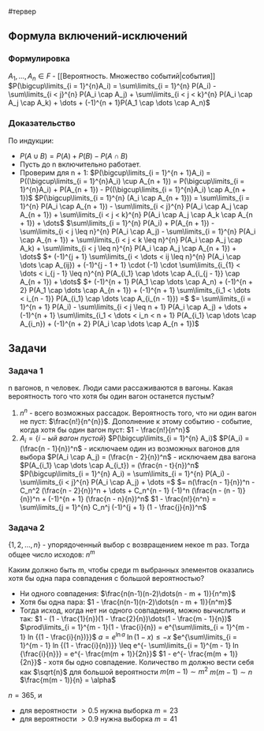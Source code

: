 #тервер 
## Формула включений-исключений
### Формулировка
$A_1, \dots, A_n \in F$ - [[Вероятность. Множество событий|события]]
$P(\bigcup\limits_{i = 1}^{n}A_i) = \sum\limits_{i = 1}^{n} P(A_i) - \sum\limits_{i < j}^{n} P(A_i \cap A_j) + \sum\limits_{i < j < k}^{n} P(A_i \cap A_j \cap A_k) + \dots + (-1)^{n + 1}P(A_1 \cap \dots \cap A_n)$

### Доказательство
По индукции:
- $P(A \cup B) = P(A) + P(B) - P(A \cap B)$
- Пусть до n включительно работает.
- Проверим для n  + 1:
	$P(\bigcup\limits_{i = 1}^{n + 1}A_i) = P((\bigcup\limits_{i = 1}^{n}A_i) \cup A_{n + 1}) = P(\bigcup\limits_{i = 1}^{n}A_i) + P(A_{n + 1}) - P((\bigcup\limits_{i = 1}^{n}A_i) \cap A_{n + 1})$
	$P(\bigcup\limits_{i = 1}^{n} (A_i \cap A_{n + 1})) = \sum\limits_{i = 1}^{n} P(A_i \cap A_{n + 1}) - \sum\limits_{i < j}^{n} P(A_i \cap A_j \cap A_{n + 1}) + \sum\limits_{i < j < k}^{n} P(A_i \cap A_j \cap A_k \cap A_{n + 1}) + \dots$
	$\sum\limits_{i = 1}^{n} P(A_i) + P(A_{n + 1}) - \sum\limits_{i < j \leq n}^{n} P(A_i \cap A_j) - \sum\limits_{i = 1}^{n} P(A_i \cap A_{n + 1}) + \sum\limits_{i < j < k \leq n}^{n} P(A_i \cap A_j \cap A_k) + \sum\limits_{i < j \leq n}^{n} P(A_i \cap A_j \cap A_{n + 1}) + \dots$
	$+ (-1)^{j + 1} \sum\limits_{i < \dots < ij \leq n}^{n} P(A_i \cap \dots \cap A_{ij}) + (-1)^{j - 1 + 1} \cdot (-1) \cdot \sum\limits_{i_{1} < \dots < i_{j - 1} \leq n}^{n} P(A_{i_1} \cap \dots \cap A_{i_{j - 1}} \cap A_{n + 1}) + \dots$
	$+ (-1)^{n + 1} P(A_1 \cap \dots \cap A_n) + (-1)^{n + 2} P(A_1 \cap \dots \cap A_{n + 1}) + (-1)^{n + 1} \sum\limits_{i_1 < \dots < i_{n - 1}} P(A_{i_1} \cap \dots \cap A_{i_{n - 1}}) =$
	$= \sum\limits_{i = 1}^{n + 1} P(A_i) - \sum\limits_{i < j \leq n + 1} P(A_i \cap A_j) + \dots + (-1)^{n + 1} \sum\limits_{i_1 < \dots < i_n < n + 1} P(A_{i_1} \cap \dots \cap A_{i_n}) + (-1)^{n + 2} P(A_i \cap \dots \cap A_{n + 1})$

## Задачи
### Задача 1
n вагонов, n человек. Люди сами рассаживаются в вагоны. Какая вероятность того что хотя бы один вагон останется пустым?

1) $n^{n}$ - всего возможных рассадок. Вероятность того, что ни один вагон не пуст: $\frac{n!}{n^{n}}$. Дополнение к этому событию - событие, когда хотя бы один вагон пуст: $1 - \frac{n!}{n^n}$
2) $A_i = \{ i-ый \ вагон \ пустой \}$
	$P(\bigcup\limits_{i = 1}^{n} A_i)$
	$P(A_i) = (\frac{n - 1}{n})^n$ - исключаем один из возможных вагонов для выбора
	$P(A_i \cap A_j) = (\frac{n - 2}{n})^n$ - исключаем два вагона
	$P(A_{i_1} \cap \dots \cap A_{i_t}) = (\frac{n - t}{n})^n$
	$P(\bigcup\limits_{i = 1}^{n} A_i) = \sum\limits_{i = 1}^{n} P(A_i) - \sum\limits_{i < j}^{n} P(A_i \cap A_j) + \dots =$
	$= n(\frac{n - 1}{n})^n - C_n^2 (\frac{n - 2}{n})^n + \dots + C_n^{n - 1} (-1)^n (\frac{n - (n - 1)}{n})^n + (-1)^{n + 1} (\frac{n - n}{n})^n$
$1 - \frac{n!}{n^n} = \sum\limits_{j = 1}^{n} C_n^j (-1)^{j + 1} (1 - \frac{j}{n})^n$

### Задача 2
$\{ 1, 2, \dots, n \}$ - упорядоченный выбор с возвращением некое m раз. Тогда общее число исходов: $n^m$

Каким должно быть m, чтобы среди m выбранных элементов оказались хотя бы одна пара совпадения с большой вероятностью?

- Ни одного совпадения: $\frac{n(n-1)(n-2)\dots(n - m + 1)}{n^m}$
- Хотя бы одна пара: $1 - \frac{n(n-1)(n-2)\dots(n - m + 1)}{n^m}$
- Тогда исход, когда нет ни одного совпадения, можно вычислить и так: $1 - (1 - \frac{1}{n})(1 - \frac{2}{n})\dots(1 - \frac{m - 1}{n})$
	$\prod\limits_{i = 1}^{m - 1}(1 - \frac{i}{n}) = e^{\sum\limits_{i = 1}^{m - 1} ln {(1 - \frac{i}{n})}}$
	$a = e^{\ln{a}}$
	$\ln{(1 - x)} \leq -x$
	$e^{\sum\limits_{i = 1}^{m - 1} ln {(1 - \frac{i}{n})}} \leq e^{- \sum\limits_{i = 1}^{m - 1} ln {\frac{i}{n}}} = e^{- \frac{m(m + 1)}{2n}}$
	$1 - e^{- \frac{m(m + 1)}{2n}}$ - хотя бы одно совпадение. Количество m должно вести себя как $\sqrt{n}$ для большой вероятности
	$m(m - 1) \sim m^2$
	$m(m - 1) \sim n$
	$\frac{m(m - 1)}{n} = \alpha$

$n = 365$, и 
- для вероятности $> 0.5$ нужна выборка $m = 23$
- для вероятности $> 0.9$ нужна выборка $m = 41$